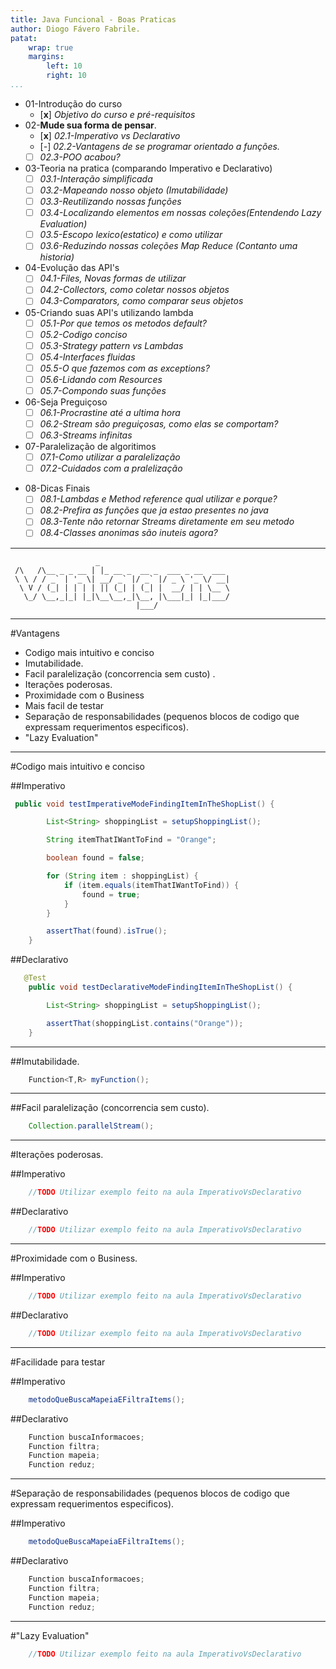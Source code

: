 ```yaml
---
title: Java Funcional - Boas Praticas
author: Diogo Fávero Fabrile.
patat:
    wrap: true
    margins:
        left: 10
        right: 10
...
```


* 01-Introdução do curso
    + [**x**] _Objetivo do curso e pré-requisitos_
* 02-**Mude sua forma de pensar**.
    + [**x**] _02.1-Imperativo vs Declarativo_
    + [_-_]   _02.2-Vantagens de se programar orientado a funções._
    + [ ]   _02.3-POO acabou?_
* 03-Teoria na pratica (comparando Imperativo e Declarativo)
    + [ ] _03.1-Interação simplificada_
    + [ ] _03.2-Mapeando nosso objeto (Imutabilidade)_
    + [ ] _03.3-Reutilizando nossas funções_
    + [ ] _03.4-Localizando elementos em nossas coleções(Entendendo Lazy Evaluation)_
    + [ ] _03.5-Escopo lexico(estatico) e como utilizar_
    + [ ] _03.6-Reduzindo nossas coleções Map Reduce (Contanto uma historia)_ 
* 04-Evolução das API's
    + [ ] _04.1-Files, Novas formas de utilizar_
    + [ ] _04.2-Collectors, como coletar nossos objetos_
    + [ ] _04.3-Comparators, como comparar seus objetos_
* 05-Criando suas API's utilizando lambda
    + [ ] _05.1-Por que temos os metodos default?_
    + [ ] _05.2-Codigo conciso_
    + [ ] _05.3-Strategy pattern vs Lambdas_
    + [ ] _05.4-Interfaces fluidas_
    + [ ] _05.5-O que fazemos com as exceptions?_
    + [ ] _05.6-Lidando com Resources_
    + [ ] _05.7-Compondo suas funções_
* 06-Seja Preguiçoso
    + [ ] _06.1-Procrastine até a ultima hora_
    + [ ] _06.2-Stream são preguiçosas, como elas se comportam?_
    + [ ] _06.3-Streams infinitas_
* 07-Paralelização de algoritimos
    + [ ] _07.1-Como utilizar a paralelização_
    + [ ] _07.2-Cuidados com a pralelização_
+ 08-Dicas Finais
    + [ ] _08.1-Lambdas e Method reference qual utilizar e porque?_
    + [ ] _08.2-Prefira as funções que ja estao presentes no java_
    + [ ] _08.3-Tente não retornar Streams diretamente em seu metodo_
    + [ ] _08.4-Classes anonimas são inuteis agora?_

---

~~~~~
                   _                             
 /\   /\__ _ _ __ | |_ __ _  __ _  ___ _ __  ___ 
 \ \ / / _` | '_ \| __/ _` |/ _` |/ _ \ '_ \/ __|
  \ V / (_| | | | | || (_| | (_| |  __/ | | \__ \
   \_/ \__,_|_| |_|\__\__,_|\__, |\___|_| |_|___/
                            |___/                
~~~~~

---

#Vantagens

* Codigo mais intuitivo e conciso
* Imutabilidade.
* Facil paralelização (concorrencia sem custo) .
* Iterações poderosas.
* Proximidade com o Business
* Mais facil de testar
* Separação de responsabilidades (pequenos blocos de codigo que expressam requerimentos especificos).
* "Lazy Evaluation" 

---

#Codigo mais intuitivo e conciso

##Imperativo

```java
 public void testImperativeModeFindingItemInTheShopList() {

        List<String> shoppingList = setupShoppingList();

        String itemThatIWantToFind = "Orange";

        boolean found = false;

        for (String item : shoppingList) {
            if (item.equals(itemThatIWantToFind)) {
                found = true;
            }
        }

        assertThat(found).isTrue();
    }
```

##Declarativo

```java
   @Test
    public void testDeclarativeModeFindingItemInTheShopList() {

        List<String> shoppingList = setupShoppingList();

        assertThat(shoppingList.contains("Orange"));
    }
```


---

##Imutabilidade.


```java
    Function<T,R> myFunction();
```
---

##Facil paralelização (concorrencia sem custo).

```java
    Collection.parallelStream();
```

---

#Iterações poderosas.

##Imperativo
```java
    //TODO Utilizar exemplo feito na aula ImperativoVsDeclarativo
```


##Declarativo
```java
    //TODO Utilizar exemplo feito na aula ImperativoVsDeclarativo
```


---

#Proximidade com o Business.

##Imperativo
```java
    //TODO Utilizar exemplo feito na aula ImperativoVsDeclarativo
```


##Declarativo
```java
    //TODO Utilizar exemplo feito na aula ImperativoVsDeclarativo
```


---

#Facilidade para testar

##Imperativo
```java
    metodoQueBuscaMapeiaEFiltraItems();
```


##Declarativo
```java
    Function buscaInformacoes;
    Function filtra;
    Function mapeia;
    Function reduz;
```

---

#Separação de responsabilidades (pequenos blocos de codigo que expressam requerimentos especificos).


##Imperativo
```java
    metodoQueBuscaMapeiaEFiltraItems();
```


##Declarativo
```java
    Function buscaInformacoes;
    Function filtra;
    Function mapeia;
    Function reduz;
```
---

#"Lazy Evaluation"
```java
    //TODO Utilizar exemplo feito na aula ImperativoVsDeclarativo
```